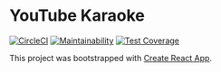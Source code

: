 # YouTube Karaoke

[![CircleCI](https://circleci.com/gh/asartalo/ytk.svg?style=svg)](https://circleci.com/gh/asartalo/ytk) [![Maintainability](https://api.codeclimate.com/v1/badges/b445643a53022215d650/maintainability)](https://codeclimate.com/github/asartalo/ytk/maintainability) [![Test Coverage](https://api.codeclimate.com/v1/badges/b445643a53022215d650/test_coverage)](https://codeclimate.com/github/asartalo/ytk/test_coverage)

This project was bootstrapped with [Create React App](https://github.com/facebookincubator/create-react-app).


